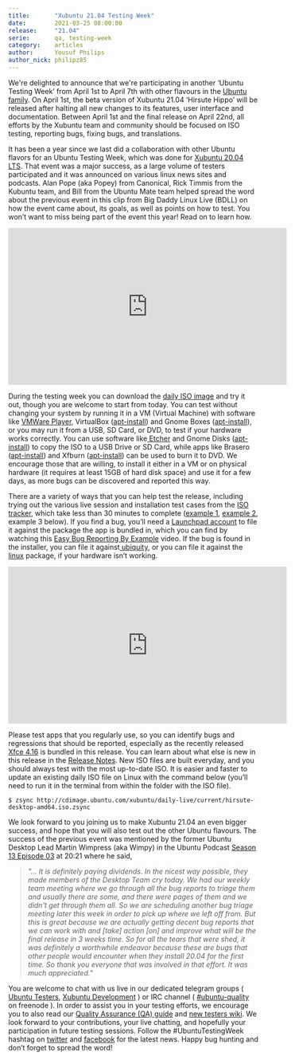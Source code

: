 ```yaml
---
title:       "Xubuntu 21.04 Testing Week"
date:        2021-03-25 08:00:00
release:     "21.04"
serie:       qa, testing-week
category:    articles
author:      Yousuf Philips
author_nick: philipz85
---
```


We're delighted to announce that we're participating in another ‘Ubuntu Testing Week’ from April 1st to April 7th with other flavours in the [Ubuntu family](https://ubuntu.com/download/flavours). On April 1st, the beta version of Xubuntu 21.04 ‘Hirsute Hippo’ will be released after halting all new changes to its features, user interface and documentation. Between April 1st and the final release on April 22nd, all efforts by the Xubuntu team and community should be focused on ISO testing, reporting bugs, fixing bugs, and translations.

It has been a year since we last did a collaboration with other Ubuntu flavors for an Ubuntu Testing Week, which was done for [Xubuntu 20.04 LTS](https://xubuntu.org/news/xubuntu-20-04-testing-week/). That event was a major success, as a large volume of testers participated and it was announced on various linux news sites and podcasts. Alan Pope (aka Popey) from Canonical, Rick Timmis from the Kubuntu team, and Bill from the Ubuntu Mate team helped spread the word about the previous event in this clip from Big Daddy Linux Live (BDLL) on how the event came about, its goals, as well as points on how to test. You won’t want to miss being part of the event this year! Read on to learn how.

<iframe allow="accelerometer; autoplay; encrypted-media; gyroscope; picture-in-picture" allowfullscreen="" frameborder="0" height="315" src="https://www.youtube.com/embed/p5xsWPy1_V4?start=5516" width="560"></iframe>

During the testing week you can download the [daily ISO image](http://cdimage.ubuntu.com/xubuntu/daily-live/current/) and try it out, though you are welcome to start from today. You can test without changing your system by running it in a VM (Virtual Machine) with software like [VMWare Player](https://my.vmware.com/en/web/vmware/downloads/details?downloadGroup=PLAYER-1610&productId=1039&rPId=55792), VirtualBox ([apt-install](apt://virtualbox-qt)) and Gnome Boxes ([apt-install](apt://gnome-boxes)), or you may run it from a USB, SD Card, or DVD, to test if your hardware works correctly. You can use software like[ Etcher](https://www.balena.io/etcher/) and Gnome Disks ([apt-install](apt://gnome-disk-utility)) to copy the ISO to a USB Drive or SD Card, while apps like Brasero ([apt-install](apt://brasero)) and Xfburn ([apt-install](apt://xfburn)) can be used to burn it to DVD. We encourage those that are willing, to install it either in a VM or on physical hardware (it requires at least 15GB of hard disk space) and use it for a few days, as more bugs can be discovered and reported this way.

There are a variety of ways that you can help test the release, including trying out the various live session and installation test cases from the [ISO tracker](http://iso.qa.ubuntu.com/qatracker/milestones/419/builds), which take less than 30 minutes to complete ([example 1](https://youtu.be/hXLiqjOkSmg?t=242), [example 2](https://www.youtube.com/watch?v=4Ou1-zRSo-8), example 3 below). If you find a bug, you’ll need a [Launchpad account](https://login.launchpad.net/) to file it against the package the app is bundled in, which you can find by watching this [Easy Bug Reporting By Example](https://www.youtube.com/watch?v=CjTyzyY9RHw) video. If the bug is found in the installer, you can file it against[ ubiquity](https://bugs.launchpad.net/ubuntu/+source/ubiquity), or you can file it against the [linux](https://bugs.launchpad.net/ubuntu/+source/linux) package, if your hardware isn’t working.

<iframe allow="accelerometer; autoplay; encrypted-media; gyroscope; picture-in-picture" allowfullscreen="" frameborder="0" height="315" src="https://www.youtube.com/embed/lOCWwLwN7xE?start=106" width="560"></iframe>

Please test apps that you regularly use, so you can identify bugs and regressions that should be reported, especially as the recently released [Xfce 4.16](https://xfce.org/about/news/?post=1608595200) is bundled in this release. You can learn about what else is new in this release in the [Release Notes](https://wiki.xubuntu.org/releases/21.04/release-notes). New ISO files are built everyday, and you should always test with the most up-to-date ISO. It is easier and faster to update an existing daily ISO file on Linux with the command below (you’ll need to run it in the terminal from within the folder with the ISO file).

`$ zsync http://cdimage.ubuntu.com/xubuntu/daily-live/current/hirsute-desktop-amd64.iso.zsync`

We look forward to you joining us to make Xubuntu 21.04 an even bigger success, and hope that you will also test out the other Ubuntu flavours. The success of the previous event was mentioned by the former Ubuntu Desktop Lead Martin Wimpress (aka Wimpy) in the Ubuntu Podcast [Season 13 Episode 03](https://ubuntupodcast.org/2020/04/12/s13e03-spilling-salt/) at 20:21 where he said,

> *"... It is definitely paying dividends. In the nicest way possible, they made members of the Desktop Team cry today. We had our weekly team meeting where we go through all the bug reports to triage them and usually there are some, and there were pages of them and we didn't get through them all. So we are scheduling another bug triage meeting later this week in order to pick up where we left off from. But this is great because we are actually getting decent bug reports that we can work with and \[take\] action \[on\] and improve what will be the final release in 3 weeks time. So for all the tears that were shed, it was definitely a worthwhile endeavor because these are bugs that other people would encounter when they install 20.04 for the first time. So thank you everyone that was involved in that effort. It was much appreciated."*

You are welcome to chat with us live in our dedicated telegram groups ( [Ubuntu Testers](https://t.me/UbuntuTesters), [Xubuntu Development](https://t.me/XubuntuDevelopment) ) or IRC channel ( [\#ubuntu-quality](https://webchat.freenode.net/#ubuntu-quality?nick=ubuntu-tester?w) on freenode ). In order to assist you in your testing efforts, we encourage you to also read our [Quality Assurance (QA) guide](https://xubuntu.org/contribute/qa) and [new testers wiki](https://wiki.xubuntu.org/qa/new_tester_start). We look forward to your contributions, your live chatting, and hopefully your participation in future testing sessions. Follow the #UbuntuTestingWeek hashtag on [twitter](https://twitter.com/search?q=#ubuntutestingweek&src=typed_query&f=live) and [facebook](https://www.facebook.com/hashtag/ubuntutestingweek) for the latest news. Happy bug hunting and don’t forget to spread the word!
